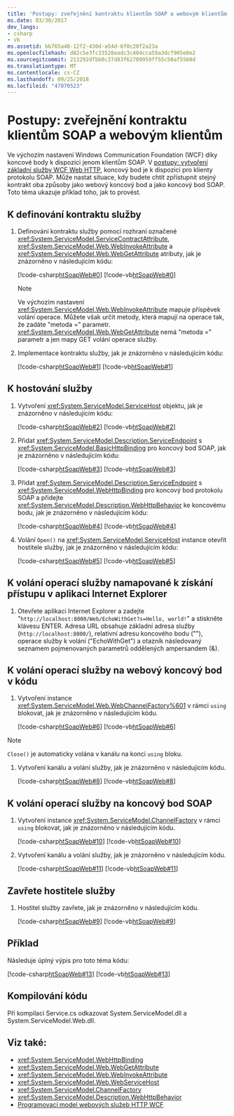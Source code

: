 ```yaml
---
title: 'Postupy: zveřejnění kontraktu klientům SOAP a webovým klientům'
ms.date: 03/30/2017
dev_langs:
- csharp
- vb
ms.assetid: bb765a48-12f2-430d-a54d-6f0c20f2a23a
ms.openlocfilehash: d82c5e3fc33528eadc3c404cca59a3dcf905e0e2
ms.sourcegitcommit: 213292dfbb0c37d83f62709959ff55c50af5560d
ms.translationtype: MT
ms.contentlocale: cs-CZ
ms.lasthandoff: 09/25/2018
ms.locfileid: "47070523"
---
```

# <a name="how-to-expose-a-contract-to-soap-and-web-clients"></a>Postupy: zveřejnění kontraktu klientům SOAP a webovým klientům

Ve výchozím nastavení Windows Communication Foundation (WCF) díky koncové body k dispozici jenom klientům SOAP. V [postupy: vytvoření základní služby WCF Web HTTP](../../../../docs/framework/wcf/feature-details/how-to-create-a-basic-wcf-web-http-service.md), koncový bod je k dispozici pro klienty protokolu SOAP. Může nastat situace, kdy budete chtít zpřístupnit stejný kontrakt oba způsoby jako webový koncový bod a jako koncový bod SOAP. Toto téma ukazuje příklad toho, jak to provést.

## <a name="to-define-the-service-contract"></a>K definování kontraktu služby

1. Definování kontraktu služby pomocí rozhraní označené <xref:System.ServiceModel.ServiceContractAttribute>, <xref:System.ServiceModel.Web.WebInvokeAttribute> a <xref:System.ServiceModel.Web.WebGetAttribute> atributy, jak je znázorněno v následujícím kódu:

    [!code-csharp[htSoapWeb#0](../../../../samples/snippets/csharp/VS_Snippets_CFX/htsoapweb/cs/program.cs#0)]
    [!code-vb[htSoapWeb#0](../../../../samples/snippets/visualbasic/VS_Snippets_CFX/htsoapweb/vb/program.vb#0)]

    > [!NOTE]
    > Ve výchozím nastavení <xref:System.ServiceModel.Web.WebInvokeAttribute> mapuje příspěvek volání operace. Můžete však určit metody, která mapují na operace tak, že zadáte "metoda =" parametr. <xref:System.ServiceModel.Web.WebGetAttribute> nemá "metoda =" parametr a jen mapy GET volání operace služby.

2. Implementace kontraktu služby, jak je znázorněno v následujícím kódu:

     [!code-csharp[htSoapWeb#1](../../../../samples/snippets/csharp/VS_Snippets_CFX/htsoapweb/cs/program.cs#1)]
     [!code-vb[htSoapWeb#1](../../../../samples/snippets/visualbasic/VS_Snippets_CFX/htsoapweb/vb/program.vb#1)]

## <a name="to-host-the-service"></a>K hostování služby

1. Vytvoření <xref:System.ServiceModel.ServiceHost> objektu, jak je znázorněno v následujícím kódu:

     [!code-csharp[htSoapWeb#2](../../../../samples/snippets/csharp/VS_Snippets_CFX/htsoapweb/cs/program.cs#2)]
     [!code-vb[htSoapWeb#2](../../../../samples/snippets/visualbasic/VS_Snippets_CFX/htsoapweb/vb/program.vb#2)]

2. Přidat <xref:System.ServiceModel.Description.ServiceEndpoint> s <xref:System.ServiceModel.BasicHttpBinding> pro koncový bod SOAP, jak je znázorněno v následujícím kódu:

     [!code-csharp[htSoapWeb#3](../../../../samples/snippets/csharp/VS_Snippets_CFX/htsoapweb/cs/program.cs#3)]
     [!code-vb[htSoapWeb#3](../../../../samples/snippets/visualbasic/VS_Snippets_CFX/htsoapweb/vb/program.vb#3)]

3. Přidat <xref:System.ServiceModel.Description.ServiceEndpoint> s <xref:System.ServiceModel.WebHttpBinding> pro koncový bod protokolu SOAP a přidejte <xref:System.ServiceModel.Description.WebHttpBehavior> ke koncovému bodu, jak je znázorněno v následujícím kódu:

     [!code-csharp[htSoapWeb#4](../../../../samples/snippets/csharp/VS_Snippets_CFX/htsoapweb/cs/program.cs#4)]
     [!code-vb[htSoapWeb#4](../../../../samples/snippets/visualbasic/VS_Snippets_CFX/htsoapweb/vb/program.vb#4)]

4. Volání `Open()` na <xref:System.ServiceModel.ServiceHost> instance otevřít hostitele služby, jak je znázorněno v následujícím kódu:

     [!code-csharp[htSoapWeb#5](../../../../samples/snippets/csharp/VS_Snippets_CFX/htsoapweb/cs/program.cs#5)]
     [!code-vb[htSoapWeb#5](../../../../samples/snippets/visualbasic/VS_Snippets_CFX/htsoapweb/vb/program.vb#5)]

## <a name="to-call-service-operations-mapped-to-get-in-internet-explorer"></a>K volání operací služby namapované k získání přístupu v aplikaci Internet Explorer

1. Otevřete aplikaci Internet Explorer a zadejte "`http://localhost:8000/Web/EchoWithGet?s=Hello, world!`" a stiskněte klávesu ENTER. Adresa URL obsahuje základní adresa služby (`http://localhost:8000/`), relativní adresu koncového bodu (""), operace služby k volání ("EchoWithGet") a otazník následovaný seznamem pojmenovaných parametrů oddělených ampersandem (&).

## <a name="to-call-service-operations-on-the-web-endpoint-in-code"></a>K volání operací služby na webový koncový bod v kódu

1. Vytvoření instance <xref:System.ServiceModel.Web.WebChannelFactory%601> v rámci `using` blokovat, jak je znázorněno v následujícím kódu.

     [!code-csharp[htSoapWeb#6](../../../../samples/snippets/csharp/VS_Snippets_CFX/htsoapweb/cs/program.cs#6)]
     [!code-vb[htSoapWeb#6](../../../../samples/snippets/visualbasic/VS_Snippets_CFX/htsoapweb/vb/program.vb#6)]

> [!NOTE]
> `Close()` je automaticky volána v kanálu na konci `using` bloku.

1. Vytvoření kanálu a volání služby, jak je znázorněno v následujícím kódu.

     [!code-csharp[htSoapWeb#8](../../../../samples/snippets/csharp/VS_Snippets_CFX/htsoapweb/cs/program.cs#8)]
     [!code-vb[htSoapWeb#8](../../../../samples/snippets/visualbasic/VS_Snippets_CFX/htsoapweb/vb/program.vb#8)]

## <a name="to-call-service-operations-on-the-soap-endpoint"></a>K volání operací služby na koncový bod SOAP

1. Vytvoření instance <xref:System.ServiceModel.ChannelFactory> v rámci `using` blokovat, jak je znázorněno v následujícím kódu.

    [!code-csharp[htSoapWeb#10](../../../../samples/snippets/csharp/VS_Snippets_CFX/htsoapweb/cs/program.cs#10)]
    [!code-vb[htSoapWeb#10](../../../../samples/snippets/visualbasic/VS_Snippets_CFX/htsoapweb/vb/program.vb#10)]

2. Vytvoření kanálu a volání služby, jak je znázorněno v následujícím kódu.

    [!code-csharp[htSoapWeb#11](../../../../samples/snippets/csharp/VS_Snippets_CFX/htsoapweb/cs/program.cs#11)]
    [!code-vb[htSoapWeb#11](../../../../samples/snippets/visualbasic/VS_Snippets_CFX/htsoapweb/vb/program.vb#11)]

## <a name="to-close-the-service-host"></a>Zavřete hostitele služby

1. Hostitel služby zavřete, jak je znázorněno v následujícím kódu.

    [!code-csharp[htSoapWeb#9](../../../../samples/snippets/csharp/VS_Snippets_CFX/htsoapweb/cs/program.cs#9)]
    [!code-vb[htSoapWeb#9](../../../../samples/snippets/visualbasic/VS_Snippets_CFX/htsoapweb/vb/program.vb#9)]

## <a name="example"></a>Příklad

Následuje úplný výpis pro toto téma kódu:

[!code-csharp[htSoapWeb#13](../../../../samples/snippets/csharp/VS_Snippets_CFX/htsoapweb/cs/program.cs#13)]
[!code-vb[htSoapWeb#13](../../../../samples/snippets/visualbasic/VS_Snippets_CFX/htsoapweb/vb/program.vb#13)]

## <a name="compiling-the-code"></a>Kompilování kódu

 Při kompilaci Service.cs odkazovat System.ServiceModel.dll a System.ServiceModel.Web.dll.

## <a name="see-also"></a>Viz také:

- <xref:System.ServiceModel.WebHttpBinding>
- <xref:System.ServiceModel.Web.WebGetAttribute>
- <xref:System.ServiceModel.Web.WebInvokeAttribute>
- <xref:System.ServiceModel.Web.WebServiceHost>
- <xref:System.ServiceModel.ChannelFactory>
- <xref:System.ServiceModel.Description.WebHttpBehavior>
- [Programovací model webových služeb HTTP WCF](../../../../docs/framework/wcf/feature-details/wcf-web-http-programming-model.md)